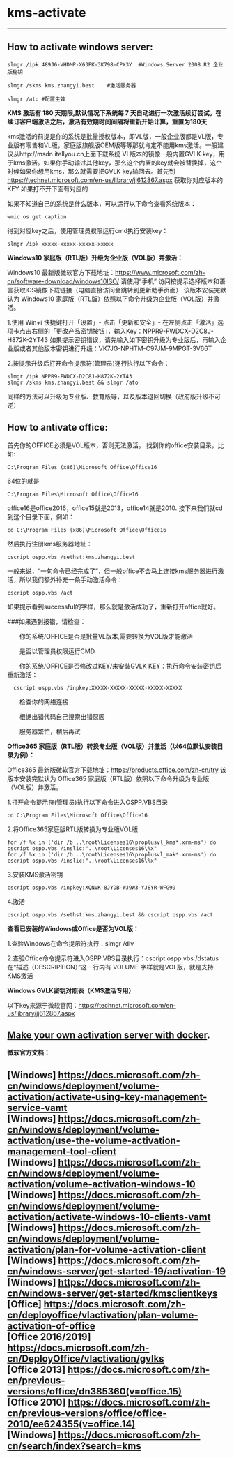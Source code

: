 # kms-activate
---
##  How to activate windows server:
```
slmgr /ipk 489J6-VHDMP-X63PK-3K798-CPX3Y  #Windows Server 2008 R2 企业版秘钥

slmgr /skms kms.zhangyi.best	#激活服务器

slmgr /ato #配置生效
```
**KMS 激活有 180 天期限,默认情况下系统每 7 天自动进行一次激活续订尝试。在续订客户端激活之后，激活有效期时间间隔将重新开始计算，重置为180天**<br/>

kms激活的前提是你的系统是批量授权版本，即VL版，一般企业版都是VL版，专业版有零售和VL版，家庭版旗舰版OEM版等等那就肯定不能用kms激活。一般建议从http://msdn.itellyou.cn上面下载系统 VL版本的镜像一般内置GVLK key，用于kms激活。如果你手动输过其他key，那么这个内置的key就会被替换掉，这个时候如果你想用kms，那么就需要把GVLK key输回去。首先到 https://technet.microsoft.com/en-us/library/jj612867.aspx 获取你对应版本的KEY 如果打不开下面有对应的

如果不知道自己的系统是什么版本，可以运行以下命令查看系统版本：
```
wmic os get caption
```
得到对应key之后，使用管理员权限运行cmd执行安装key：
```
slmgr /ipk xxxxx-xxxxx-xxxxx-xxxxx
```
**Windows10 家庭版（RTL版）升级为企业版（VOL版）并激活：**

Windows10 最新版微软官方下载地址：https://www.microsoft.com/zh-cn/software-download/windows10ISO/
请使用“手机” 访问按提示选择版本和语言获取iOS镜像下载链接（电脑直接访问会跳转到更新助手页面）
该版本安装完默认为 Windows10 家庭版（RTL版）依照以下命令升级为企业版（VOL版）并激活。

1.使用 Win+i 快捷键打开「设置」- 点击「更新和安全」- 在左侧点击「激活」选项卡点击右侧的「更改产品密钥按钮」，输入Key：NPPR9-FWDCX-D2C8J-H872K-2YT43
如果提示密钥错误，请先输入如下密钥升级为专业版后，再输入企业版或者其他版本密钥进行升级：VK7JG-NPHTM-C97JM-9MPGT-3V66T

2.按提示升级后打开命令提示符(管理员)逐行执行以下命令：
```
slmgr /ipk NPPR9-FWDCX-D2C8J-H872K-2YT43
slmgr /skms kms.zhangyi.best && slmgr /ato
```
同样的方法可以升级为专业版、教育版等，以及版本退回切换（政府版升级不可逆）

##  How to antivate office:

首先你的OFFICE必须是VOL版本，否则无法激活。 找到你的office安装目录，比如:
```
C:\Program Files (x86)\Microsoft Office\Office16
```
64位的就是
```
C:\Program Files\Microsoft Office\Office16
```
office16是office2016，office15就是2013，office14就是2010.
接下来我们就cd到这个目录下面，例如：
```
cd C:\Program Files (x86)\Microsoft Office\Office16
```
然后执行注册kms服务器地址：
```
cscript ospp.vbs /sethst:kms.zhangyi.best
```
一般来说，“一句命令已经完成了”，但一般office不会马上连接kms服务器进行激活，所以我们额外补充一条手动激活命令：
```
cscript ospp.vbs /act
```
如果提示看到successful的字样，那么就是激活成功了，重新打开office就好。

###如果遇到报错，请检查：

&emsp;&emsp;你的系统/OFFICE是否是批量VL版本,需要转换为VOL版才能激活

&emsp;&emsp;是否以管理员权限运行CMD

&emsp;&emsp;你的系统/OFFICE是否修改过KEY/未安装GVLK KEY：执行命令安装密钥后重新激活：
```
  cscript ospp.vbs /inpkey:XXXXX-XXXXX-XXXXX-XXXXX-XXXXX
```
&emsp;&emsp;检查你的网络连接

&emsp;&emsp;根据出错代码自己搜索出错原因

&emsp;&emsp;服务器繁忙，稍后再试

**Office365 家庭版（RTL版）转换专业版（VOL版）并激活（以64位默认安装目录为例）：**

Office365 最新版微软官方下载地址：https://products.office.com/zh-cn/try
该版本安装完默认为 Office365 家庭版（RTL版）依照以下命令升级为专业版（VOL版）并激活。

1.打开命令提示符(管理员)执行以下命令进入OSPP.VBS目录
```
cd C:\Program Files\Microsoft Office\Office16
```
2.将Office365家庭版RTL版转换为专业版VOL版
```
for /f %x in ('dir /b ..\root\Licenses16\proplusvl_kms*.xrm-ms') do cscript ospp.vbs /inslic:"..\root\Licenses16\%x"
for /f %x in ('dir /b ..\root\Licenses16\proplusvl_mak*.xrm-ms') do cscript ospp.vbs /inslic:"..\root\Licenses16\%x"
```
3.安装KMS激活密钥
```
cscript ospp.vbs /inpkey:XQNVK-8JYDB-WJ9W3-YJ8YR-WFG99
```
4.激活
```
cscript ospp.vbs /sethst:kms.zhangyi.best && cscript ospp.vbs /act
```
**查看已安装的Windows或Office是否为VOL版：**

1.查验Windows在命令提示符执行：slmgr /dlv

2.查验Office命令提示符进入OSPP.VBS目录执行：cscript ospp.vbs /dstatus
在“描述（DESCRIPTION）”这一行内有 VOLUME 字样就是VOL版，就是支持KMS激活

**Windows GVLK密钥对照表（KMS激活专用）**

以下key来源于微软官网：https://technet.microsoft.com/en-us/library/jj612867.aspx

##  [Make your own activation server with docker](http://kms.zhangyi.best/). 

**微软官方文档：**

[Windows] https://docs.microsoft.com/zh-cn/windows/deployment/volume-activation/activate-using-key-management-service-vamt<br/>
[Windows] https://docs.microsoft.com/zh-cn/windows/deployment/volume-activation/use-the-volume-activation-management-tool-client<br/>
[Windows] https://docs.microsoft.com/zh-cn/windows/deployment/volume-activation/volume-activation-windows-10<br/>
[Windows] https://docs.microsoft.com/zh-cn/windows/deployment/volume-activation/activate-windows-10-clients-vamt<br/>
[Windows] https://docs.microsoft.com/zh-cn/windows/deployment/volume-activation/plan-for-volume-activation-client<br/>
[Windows] https://docs.microsoft.com/zh-cn/windows-server/get-started-19/activation-19<br/>
[Windows] https://docs.microsoft.com/zh-cn/windows-server/get-started/kmsclientkeys<br/>
[Office] https://docs.microsoft.com/zh-cn/deployoffice/vlactivation/plan-volume-activation-of-office<br/>
[Office 2016/2019] https://docs.microsoft.com/zh-cn/DeployOffice/vlactivation/gvlks<br/>
[Office 2013] https://docs.microsoft.com/zh-cn/previous-versions/office/dn385360(v=office.15)<br/>
[Office 2010] https://docs.microsoft.com/zh-cn/previous-versions/office/office-2010/ee624355(v=office.14)<br/>
[Windows] https://docs.microsoft.com/zh-cn/search/index?search=kms<br/>
---
